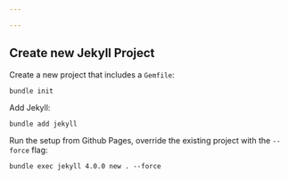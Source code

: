 ```yaml
---

---
```


## Create new Jekyll Project

Create a new project that includes a ```Gemfile```:  
```shell
bundle init
```

Add Jekyll:  
```shell
bundle add jekyll
```

Run the setup from Github Pages, override the existing project with the ```--force``` flag:  
```shell
bundle exec jekyll 4.0.0 new . --force
```